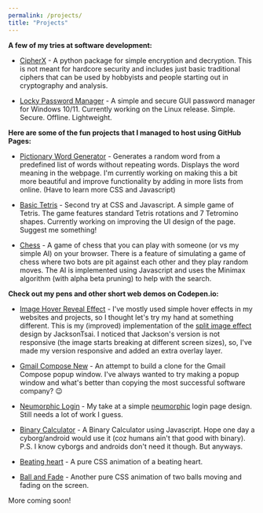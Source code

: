 ```yaml
---
permalink: /projects/
title: "Projects"
---
```


**A few of my tries at software development:**

+ [CipherX](https://github.com/arpit-omprakash/CipherX) - A python package for simple encryption and decryption. This is not meant for hardcore security and includes just basic traditional ciphers that can be used by hobbyists and people starting out in cryptography and analysis.

+ [Locky Password Manager](https://arpit-omprakash.github.io/locky/) - A simple and secure GUI password manager for Windows 10/11. Currently working on the Linux release. Simple. Secure. Offline. Lightweight.

**Here are some of the fun projects that I managed to host using GitHub Pages:**

+ [Pictionary Word Generator](https://arpit-omprakash.github.io/pictionary_word_generator/) - Generates a random word from a predefined list of words without repeating words. Displays the word meaning in the webpage. I'm currently working on making this a bit more beautiful and improve functionality by adding in more lists from online. (Have to learn more CSS and Javascript)

+ [Basic Tetris](https://arpit-omprakash.github.io/Tetris/) - Second try at CSS and Javascript. A simple game of Tetris. The game features standard Tetris rotations and 7 Tetromino shapes. Currently working on improving the UI design of the page. Suggest me something!

+ [Chess](https://arpit-omprakash.github.io/chess/) - A game of chess that you can play with someone (or vs my simple AI) on your browser. There is a feature of simulating a game of chess where two bots are pit against each other and they play random moves. The AI is implemented using Javascript and uses the Minimax algorithm (with alpha beta pruning) to help with the search.

**Check out my pens and other short web demos on Codepen.io:**

+ [Image Hover Reveal Effect](https://codepen.io/aceking007/pen/JjWBmvR) - I've mostly used simple hover effects in my websites and projects, so I thought let's try my hand at something different. This is my (improved) implementation of the [split image effect](https://codepen.io/JacksonTsai/pen/RExgBq) design by JacksonTsai. I noticed that Jackson's version is not responsive (the image starts breaking at different screen sizes), so, I've made my version responsive and added an extra overlay layer.

+ [Gmail Compose New](https://codepen.io/aceking007/pen/mdWKJLG) - An attempt to build a clone for the Gmail Compose popup window. I've always wanted to try making a popup window and what's better than copying the most successful software company? :wink:

+ [Neumorphic Login](https://codepen.io/aceking007/pen/RwGMyoo) - My take at a simple [neumorphic](https://css-tricks.com/neumorphism-and-css/) login page design. Still needs a lot of work I guess.

+ [Binary Calculator](https://codepen.io/aceking007/pen/xxwoQwM) - A Binary Calculator using Javascript. Hope one day a cyborg/android would use it (coz humans ain't that good with binary). P.S. I know cyborgs and androids don't need it though. But anyways.

+ [Beating heart](https://codepen.io/aceking007/pen/PoqbYLG) - A pure CSS animation of a beating heart.

+ [Ball and Fade](https://codepen.io/aceking007/pen/OJVbLvN) - Another pure CSS animation of two balls moving and fading on the screen.

More coming soon!
